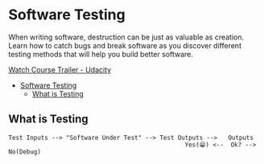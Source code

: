 # Software Testing

When writing software, destruction can be just as valuable as creation. Learn how to catch bugs and break software as you discover different testing methods that will help you build better software.

[Watch Course Trailer - Udacity][1]

- [Software Testing](#software-testing)
  - [What is Testing](#what-is-testing)

## What is Testing

    Test Inputs --> "Software Under Test" --> Test Outputs -->   Outputs 
                                                     Yes(😁) <--  Ok? --> No(Debug)

<!-- urls and paths -->
[1]: https://youtu.be/e06Vo9rba3k
